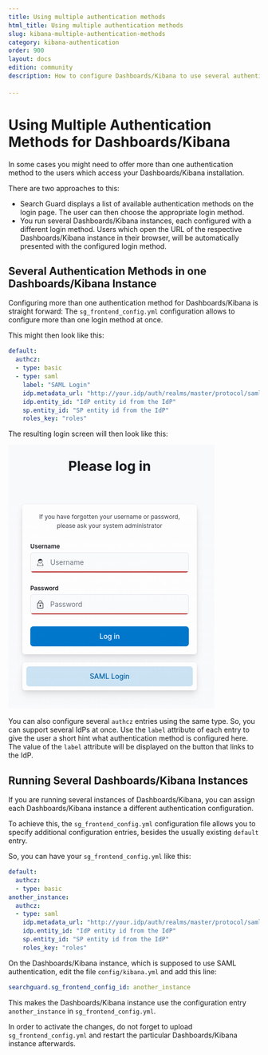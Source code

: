 ```yaml
---
title: Using multiple authentication methods
html_title: Using multiple authentication methods
slug: kibana-multiple-authentication-methods
category: kibana-authentication
order: 900
layout: docs
edition: community
description: How to configure Dashboards/Kibana to use several authentication methods

---
```

<!---
Copyright 2020 floragunn GmbH
-->

# Using Multiple Authentication Methods for Dashboards/Kibana

In some cases you might need to offer more than one authentication method to the users which access your Dashboards/Kibana installation.

There are two approaches to this:

* Search Guard displays a list of available authentication methods on the login page. The user can then choose the appropriate login method.
* You run several Dashboards/Kibana instances, each configured with a different login method. Users which open the URL of the respective Dashboards/Kibana instance in their browser, will be automatically presented with the configured login method.

## Several Authentication Methods in one Dashboards/Kibana Instance

Configuring more than one authentication method for Dashboards/Kibana is straight forward: The  `sg_frontend_config.yml` configuration allows to configure more than one login method at once. 

This might then look like this:

```yaml
default:
  authcz:
  - type: basic
  - type: saml
    label: "SAML Login"
    idp.metadata_url: "http://your.idp/auth/realms/master/protocol/saml/descriptor"
    idp.entity_id: "IdP entity id from the IdP"
    sp.entity_id: "SP entity id from the IdP"
    roles_key: "roles"    
```

The resulting login screen will then look like this:

![Dashboards/Kibana login page with password based authentication and SAML authentication link](kibana_multi_login.png)

You can also configure several `authcz` entries using the same type. So, you can support several IdPs at once. Use the `label` attribute of each entry to give the user a short hint what authentication method is configured here. The value of the `label` attribute will be displayed on the button that links to the IdP.

## Running Several Dashboards/Kibana Instances

If you are running several instances of Dashboards/Kibana, you can assign each Dashboards/Kibana instance a different authentication configuration. 

To achieve this, the `sg_frontend_config.yml` configuration file allows you to specify additional configuration entries, besides the usually existing `default` entry.

So, you can have your `sg_frontend_config.yml` like this:

```yaml
default:
  authcz:
  - type: basic
another_instance:
  authcz:  
  - type: saml
    idp.metadata_url: "http://your.idp/auth/realms/master/protocol/saml/descriptor"
    idp.entity_id: "IdP entity id from the IdP"
    sp.entity_id: "SP entity id from the IdP"
    roles_key: "roles"    
```

On the Dashboards/Kibana instance, which is supposed to use SAML authentication, edit the file `config/kibana.yml` and add this line:

```yaml
searchguard.sg_frontend_config_id: another_instance
```

This makes the Dashboards/Kibana instance use the configuration entry `another_instance` in  `sg_frontend_config.yml`.

In order to activate the changes, do not forget to upload `sg_frontend_config.yml` and restart the particular Dashboards/Kibana instance afterwards. 

